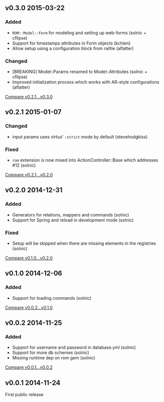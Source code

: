 ## v0.3.0 2015-03-22

### Added

* `ROM::Model::Form` for modeling and setting up web-forms (solnic + cflipse)
* Support for timestamps attributes in Form objects (kchien)
* Allow setup using a configuration block from railtie (aflatter)

### Changed

* [BREAKING] Model::Params renamed to Model::Attributes (solnic + cflipse)
* Improved initialization process which works with AR-style configurations (aflatter)

[Compare v0.2.1...v0.3.0](https://github.com/rom-rb/rom-rails/compare/v0.2.1...v0.3.0)

## v0.2.1 2015-01-07

### Changed

* input params uses virtus' `:strict` mode by default (stevehodgkiss)

### Fixed

* `rom` extension is now mixed into ActionController::Base which addresses #12 (solnic)

[Compare v0.2.1...v0.2.0](https://github.com/rom-rb/rom-rails/compare/v0.2.0...v0.2.1)

## v0.2.0 2014-12-31

### Added

* Generators for relations, mappers and commands (solnic)
* Support for Spring and reload in development mode (solnic)

### Fixed

* Setup will be skipped when there are missing elements in the registries (solnic)

[Compare v0.1.0...v0.2.0](https://github.com/rom-rb/rom-rails/compare/v0.1.0...v0.2.0)

## v0.1.0 2014-12-06

### Added

* Support for loading commands (solnic)

[Compare v0.0.2...v0.1.0](https://github.com/rom-rb/rom-rails/compare/v0.0.2...v0.1.0)

## v0.0.2 2014-11-25

### Added

* Support for username and password in database.yml (solnic)
* Support for more db schemes (solnic)
* Missing runtime dep on rom gem (solnic)

[Compare v0.0.1...v0.0.2](https://github.com/rom-rb/rom-rails/compare/v0.0.1...v0.0.2)

## v0.0.1 2014-11-24

First public release
